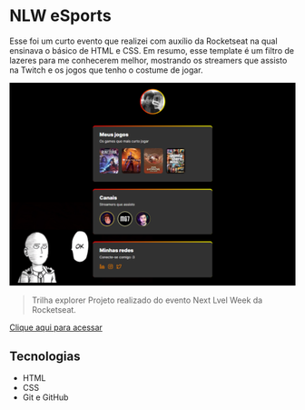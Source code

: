 # NLW eSports

Esse foi um curto evento que realizei com auxílio da Rocketseat na qual ensinava o básico de HTML e CSS. Em resumo, esse template é um filtro de lazeres para me conhecerem melhor, mostrando os streamers que assisto na Twitch e os jogos que tenho o costume de jogar.

![preview](./.github/preview.png)

> Trilha explorer 
Projeto realizado do evento Next Lvel Week da Rocketseat.

[Clique aqui para acessar](https://arthur7744.github.io/NLW--esports/)


## Tecnologias

- HTML
- CSS
- Git e GitHub
